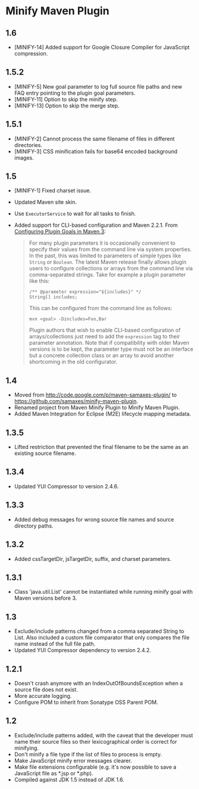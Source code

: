 # Minify Maven Plugin

## 1.6

* [MINIFY-14] Added support for Google Closure Compiler for JavaScript compression.

## 1.5.2

* [MINIFY-5] New goal parameter to log full source file paths and new FAQ entry pointing to the plugin goal parameters.
* [MINIFY-11] Option to skip the minify step.
* [MINIFY-13] Option to skip the merge step.

## 1.5.1

* [MINIFY-2] Cannot process the same filename of files in different directories.
* [MINIFY-3] CSS minification fails for base64 encoded background images.

## 1.5

* [MINIFY-1] Fixed charset issue.
* Updated Maven site skin.
* Use `ExecutorService` to wait for all tasks to finish.
* Added support for CLI-based configuration and Maven 2.2.1. From [Configuring Plugin Goals in Maven 3](http://www.sonatype.com/people/2011/03/configuring-plugin-goals-in-maven-3/):

  > For many plugin parameters it is occasionally convenient to specify their values from the command line via system properties. In the past, this was limited to parameters of simple types like `String` or `Boolean`. The latest Maven release finally allows plugin users to configure collections or arrays from the command line via comma-separated strings. Take for example a plugin parameter like this:
  >
  >     /** @parameter expression="${includes}" */
  >     String[] includes;
  >
  > This can be configured from the command line as follows:
  >
  >     mvn <goal> -Dincludes=Foo,Bar
  >
  > Plugin authors that wish to enable CLI-based configuration of arrays/collections just need to add the `expression` tag to their parameter annotation. Note that if compatibility with older Maven versions is to be kept, the parameter type must not be an interface but a concrete collection class or an array to avoid another shortcoming in the old configurator.

## 1.4

* Moved from http://code.google.com/p/maven-samaxes-plugin/ to https://github.com/samaxes/minify-maven-plugin.
* Renamed project from Maven Minify Plugin to Minify Maven Plugin.
* Added Maven Integration for Eclipse (M2E) lifecycle mapping metadata.

## 1.3.5

* Lifted restriction that prevented the final filename to be the same as an existing source filename.

## 1.3.4

* Updated YUI Compressor to version 2.4.6.

## 1.3.3

* Added debug messages for wrong source file names and source directory paths.

## 1.3.2

* Added cssTargetDir, jsTargetDir, suffix, and charset parameters.

## 1.3.1

* Class 'java.util.List' cannot be instantiated while running minify goal with Maven versions before 3.

## 1.3

* Exclude/include patterns changed from a comma separated String to List<String>. Also included a custom file comparator that only compares the file name instead of the full file path.
* Updated YUI Compressor dependency to version 2.4.2.

## 1.2.1

* Doesn't crash anymore with an IndexOutOfBoundsException when a source file does not exist.
* More accurate logging.
* Configure POM to inherit from Sonatype OSS Parent POM.

## 1.2

* Exclude/include patterns added, with the caveat that the developer must name their source files so their lexicographical order is correct for minifying.
* Don't minify a file type if the list of files to process is empty.
* Make JavaScript minify error messages clearer.
* Make file extensions configurable (e.g. it's now possible to save a JavaScript file as *.jsp or *.php).
* Compiled against JDK 1.5 instead of JDK 1.6.
